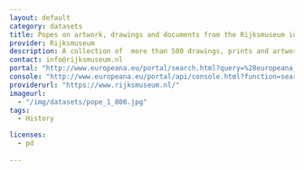 ```yaml
---
layout: default
category: datasets
title: Popes on artwork, drawings and documents from the Rijksmuseum in the Netherlands
provider: Rijksmuseum
description: A collection of  more than 500 drawings, prints and artworks of popes through the centuries and related documents.
contact: info@rijksmuseum.nl
portal: "http://www.europeana.eu/portal/search.html?query=%28europeana_collectionName%3A90402*%29+AND+paus+&rows=12" 
console: "http://www.europeana.eu/portal/api/console.html?function=search&query=%28europeana_collectionName%3A90402*%29+AND+paus+&rows=12"
providerurl: "https://www.rijksmuseum.nl/"
imageurl: 
  - "/img/datasets/pope_1_800.jpg"
tags:
  - History

licenses:
  - pd  
      
---
```


